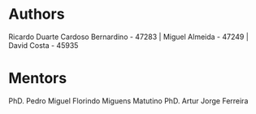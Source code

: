 # Authors

Ricardo Duarte Cardoso Bernardino - 47283 |
Miguel Almeida - 47249 |
David Costa - 45935 

# Mentors

PhD. Pedro Miguel Florindo Miguens Matutino
PhD. Artur Jorge Ferreira
